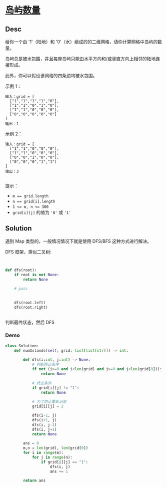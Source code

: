 
# [岛屿数量](https://leetcode.cn/problems/number-of-islands/description/)

## Desc

给你一个由 '1'（陆地）和 '0'（水）组成的的二维网格，请你计算网格中岛屿的数量。

岛屿总是被水包围，并且每座岛屿只能由水平方向和/或竖直方向上相邻的陆地连接形成。

此外，你可以假设该网格的四条边均被水包围。

 

示例 1：
```
输入：grid = [
  ["1","1","1","1","0"],
  ["1","1","0","1","0"],
  ["1","1","0","0","0"],
  ["0","0","0","0","0"]
]
输出：1

```

示例 2：
```
输入：grid = [
  ["1","1","0","0","0"],
  ["1","1","0","0","0"],
  ["0","0","1","0","0"],
  ["0","0","0","1","1"]
]
输出：3
 
```
提示：

* `m == grid.length`
* `n == grid[i].length`
* `1 <= m, n <= 300`
* `grid[i][j]` 的值为 `'0'` 或 `'1'`


## Solution

遇到 Map 类型的，一般情况情况下就是使用 DFS/BFS 这种方式进行解决。

DFS 框架，类似二叉树:


```python


def dfs(root):
    if root is not None:
        return None
    
    # pass
    
    
    dfs(root.left)
    dfs(root.right)
    


```

判断最终状态，然后 DFS

### Demo

```python
class Solution:
    def numIslands(self, grid: list[list[str]]) -> int:
        
        def dfs(i:int, j:int) -> None:
            # 判断终止条件
            if not (i>=0 and i<len(grid) and j>=0 and j<len(grid[0])):
                return None
            
            # 终止条件
            if grid[i][j] != "1":
                return None
            
            # 为了防止重新记录
            grid[i][j] = 2

            dfs(i-1, j)
            dfs(i+1, j)
            dfs(i, j-1)
            dfs(i, j+1)
            return None
        
        ans = 0
        m,n = len(grid), len(grid[0])
        for i in range(m):
            for j in range(n):
                if grid[i][j] == "1":
                    dfs(i, j)
                    ans += 1
        
        return ans
        
```

